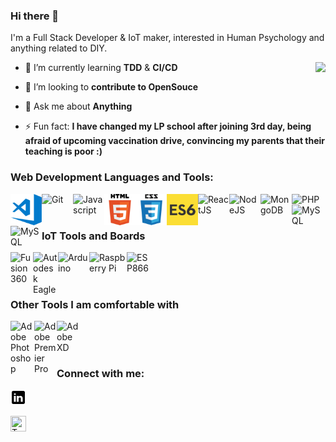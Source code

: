 ### Hi there 👋

I'm a Full Stack Developer & IoT maker, interested in Human Psychology and anything related to DIY.

<img src="https://github-readme-stats.vercel.app/api/top-langs/?username=shakirullahi&layout=compact"  align="right">

- 🌱 I’m currently learning **TDD** & **CI/CD**

- 🔭 I’m looking to **contribute to OpenSouce**

- 💬 Ask me about **Anything**

- ⚡ Fun fact: **I have changed my LP school after joining 3rd day, being afraid of upcoming vaccination drive, convincing my parents that their teaching is poor :)**

### Web Development Languages and Tools:

[<img align="left" alt="Visual Studio Code" title="Visual Studio Code" width="50px" src="https://raw.githubusercontent.com/github/explore/80688e429a7d4ef2fca1e82350fe8e3517d3494d/topics/visual-studio-code/visual-studio-code.png" />][linkedin][<img align="left" alt="Git" width="50px" title="Git" src="https://img.icons8.com/color/48/000000/git.png" />][linkedin][<img align="left" alt="Javascript" width="50px" title="Javascript" src="https://img.icons8.com/color/48/000000/javascript.png" />][linkedin][<img align="left" alt="HTML5" width="50px" title="HTML5" src="https://raw.githubusercontent.com/github/explore/80688e429a7d4ef2fca1e82350fe8e3517d3494d/topics/html/html.png" />][linkedin][<img align="left" alt="CSS3" width="50px" title="CSS3" src="https://raw.githubusercontent.com/github/explore/80688e429a7d4ef2fca1e82350fe8e3517d3494d/topics/css/css.png" />][linkedin][<img align="left" alt="ES6" width="50px" title="ES6" src="https://raw.githubusercontent.com/github/explore/80688e429a7d4ef2fca1e82350fe8e3517d3494d/topics/es6/es6.png" />][linkedin][<img align='left' alt='ReactJS' width='50px' title='ReactJS' src='https://cdn.iconscout.com/icon/free/png-512/react-1-282599.png'/>][linkedin][<img align='left' alt='NodeJS' width='50px' title='NodeJS' src='https://icon-library.com/images/node-js-icon/node-js-icon-8.jpg'/>][linkedin] [<img align='left' alt='MongoDB' width='50px' title='MongoDB' src='https://icon2.cleanpng.com/20180402/cjw/kisspng-mongodb-inc-computer-software-business-software-d-bay-leaves-5ac2915d780ea2.2723311115227006374918.jpg'/>][linkedin][<img align='left' alt='PHP' width='50px' title='PHP' src='https://cdn4.iconfinder.com/data/icons/scripting-and-programming-languages/512/php-512.png'/>][linkedin][<img align='left' alt='MySQL' width='50px' title='MySQL' src='https://www.mysql.com/common/logos/logo-mysql-170x115.png'/>][linkedin][<img align='left' alt='MySQL' width='50px' title='MySQL' src='https://camo.githubusercontent.com/58045a79a69afea4cab1cea6def6d911fba3956cf5fd683addf41c032aa64088/68747470733a2f2f636c6475702e636f6d2f78465646784f696f41552e737667'/>][linkedin]

<span clear='both'/>

<br/>

<br/>

### IoT Tools and Boards

<span>[<img align='left'  alt='Fusion 360'  width='36px'  title='Fusion 360'  src='https://i.ytimg.com/an/XD7HBFlIFMM/73075643-6561-4a39-a0e0-f9c3e426a06a_mq.jpg?v=5cb4d821'/>][linkedin] [<img align='left'  alt='Autodesk Eagle'  width='40px'  title='AutoDesk Eagle'  src='https://yt3.ggpht.com/ytc/AKedOLRs6t9k8adI1DVVHWAI9vMY2DW8PvseQHIU51GoRg=s900-c-k-c0x00ffffff-no-rj'/>][linkedin] [<img align='left'  alt='Arduino'  width='50px'  title='Arduino'  src='https://upload.wikimedia.org/wikipedia/commons/thumb/8/87/Arduino_Logo.svg/1024px-Arduino_Logo.svg.png'/>][linkedin] [<img align='left'  alt='Raspberry Pi'  width='60px'  title='Raspberry Pi'  src='https://w7.pngwing.com/pngs/540/279/png-transparent-raspberry-pi-foundation-raspberry-pi-3-raspbian-the-magpi-raspberry-pi-logo-magenta-arduino.png'/>][linkedin] [<img align='left'  alt='ESP866'  width='38px'  title='ESP8266'  src='https://i1.wp.com/www.learnmicropython.com/wp-content/uploads/2019/01/esp8266_logo1.png?fit=300%2C300'/>][linkedin]

<span clear='both'/>

<br/>

<br/>

<br/>

### Other Tools I am comfortable with

<span>[<img align='left'  alt='Adobe Photoshop'  width='38px'  title='Adobe Photoshop'  src='https://cdn.freelogovectors.net/wp-content/uploads/2020/07/adobe-photoshop-logo.png'/>][linkedin] [<img align='left'  alt='Adobe Premier Pro'  width='36px'  title='Adobe Premier Pro'  src='https://ph-test-11.slatic.net/p/c1ed676f6c550b5537b93f23cefa031e.png'/>][linkedin] [<img align='left'  alt='Adobe XD'  width='35px'  title='Adobe XD'  src='https://play-lh.googleusercontent.com/kaox1VteLsWAuNxPxhm8t4llaoyFhxzDjo9g4Hdf92bKdT_Sn6Yrdku6rApuc5ktirw'/>][linkedin]

</span >

<br/><br/><br/>

### Connect with me:

[<img src="https://raw.githubusercontent.com/simple-icons/simple-icons/develop/icons/linkedin.svg" title="LinkedIn" width="25" height="25"/>][linkedin]

[<img src="https://raw.githubusercontent.com/simple-icons/simple-icons/develop/icons/twitter.svg" title="Twitter" width="25" height="25"/>][twitter]

[linkedin]: https://www.linkedin.com/in/opsakir/
[twitter]: https://twitter.com/opsakir
